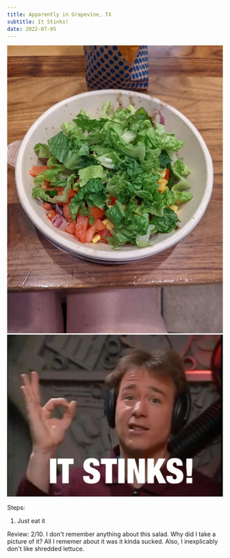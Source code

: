 ```yaml
---
title: Apparently in Grapevine, TX
subtitle: It Stinks!
date: 2022-07-05
---
```


![Shredded lettuce and some corn](image.jpg)
![Joel from Rifftrax saying it stinks](image-2.jpg)

Steps:
1. Just eat it

Review:
2/10.
I don't remember anything about this salad. Why did I take a picture of it? All I rememer about it was it kinda sucked. Also, I inexplicably don't like shredded lettuce.